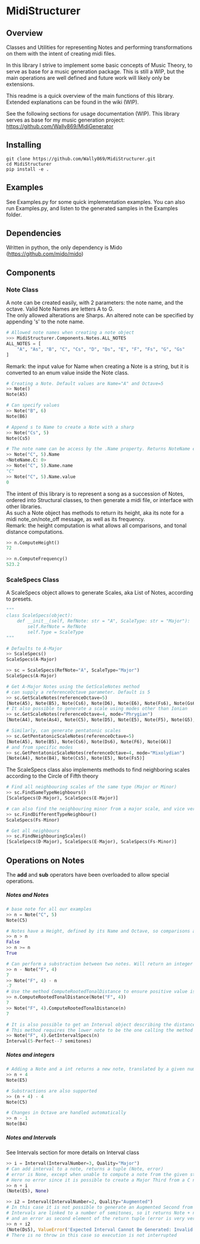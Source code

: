 # MidiStructurer

## Overview

Classes and Utilities for representing Notes and performing transformations on them with the intent of creating midi files.

In this library I strive to implement some basic concepts of Music Theory, to serve as base for a music generation package.
This is still a WIP, but the main operations are well defined and future work will likely only be extensions.

This readme is a quick overview of the main functions of this library. Extended explanations can be found in the wiki (WIP).

See the following sections for usage documentation (WIP). 
This library serves as base for my music generation project: https://github.com/Wally869/MidiGenerator

## Installing

```
git clone https://github.com/Wally869/MidiStructurer.git
cd MidiStructurer
pip install -e .
```

## Examples

See Examples.py for some quick implementation examples.
You can also run Examples.py, and listen to the generated samples in the Examples folder.

## Dependencies

Written in python, the only dependency is Mido (https://github.com/mido/mido)


## Components

### Note Class

A note can be created easily, with 2 parameters: the note name, and the octave. 
Valid Note Names are letters A to G.  
The only allowed alterations are Sharps. An altered note can be specified by appending  's' to the note name.

```python
# Allowed note names when creating a note object
>>> MidiStructurer.Components.Notes.ALL_NOTES
ALL_NOTES = [
    "A", "As", "B", "C", "Cs", "D", "Ds", "E", "F", "Fs", "G", "Gs"
]
```

Remark: the input value for Name when creating a Note is a string, but it is converted to an enum value inside the Note class.

```python
# Creating a Note. Default values are Name="A" and Octave=5
>> Note()
Note(A5)

# Can specify values
>> Note("B", 6)
Note(B6)

# Append s to Name to create a Note with a sharp
>> Note("Cs", 5)
Note(Cs5)

# The note name can be access by the .Name property. Returns NoteName enum
>> Note("C", 5).Name
<NoteName.C: 0>
>> Note("C", 5).Name.name
"C"
>> Note("C", 5).Name.value
0
```

The intent of this library is to represent a song as a succession of Notes, ordered into Structural classes, to then generate a midi file, or interface with other libraries.    
As such a Note object has methods to return its height, aka its note for a midi note_on/note_off message, as well as its frequency.  
Remark: the height computation is what allows all comparisons, and tonal distance computations. 

```python
>> n.ComputeHeight()
72

>> n.ComputeFrequency()
523.2
```

### ScaleSpecs Class

A ScaleSpecs object allows to generate Scales, aka List of Notes, according to presets.

```python
"""
class ScaleSpecs(object):
    def __init__(self, RefNote: str = "A", ScaleType: str = "Major"):
        self.RefNote = RefNote
        self.Type = ScaleType
"""

# Defaults to A-Major
>> ScaleSpecs()
ScaleSpecs(A-Major)

>> sc = ScaleSpecs(RefNote="A", ScaleType="Major")
ScaleSpecs(A-Major)

# Get A-Major Notes using the GetScaleNotes method
# can supply a referenceOctave parameter. Default is 5
>> sc.GetScaleNotes(referenceOctave=5)
[Note(A5), Note(B5), Note(Cs6), Note(D6), Note(E6), Note(Fs6), Note(Gs6), Note(A6)]
# It also possible to generate a scale using modes other than Ionian
>> sc.GetScaleNotes(referenceOctave=4, mode="Phrygian")
[Note(A4), Note(As4), Note(C5), Note(D5), Note(E5), Note(F5), Note(G5), Note(A5)]

# Similarly, can generate pentatonic scales
>> sc.GetPentatonicScaleNotes(referenceOctave=5)
[Note(A5), Note(B5), Note(Cs6), Note(Ds6), Note(F6), Note(G6)]
# and from specific modes
>> sc.GetPentatonicScaleNotes(referenceOctave=4, mode="Mixolydian")
[Note(A4), Note(B4), Note(Cs5), Note(E5), Note(Fs5)]

```

The ScaleSpecs class also implements methods to find neighboring scales according to the Circle of Fifth theory
```python
# Find all neighbouring scales of the same type (Major or Minor)
>> sc.FindSameTypeNeighbours()
[ScaleSpecs(D-Major), ScaleSpecs(E-Major)]

# can also find the neighbouring minor from a major scale, and vice versa
>> sc.FindDifferentTypeNeighbour()
ScaleSpecs(Fs-Minor)

# Get all neighbours
>> sc.FindNeighbouringScales()
[ScaleSpecs(D-Major), ScaleSpecs(E-Major), ScaleSpecs(Fs-Minor)]
```

## Operations on Notes

The __add__ and __sub__ operators have been overloaded to allow special operations.
  
##### Notes and Notes
```python
# base note for all our examples
>> n = Note("C", 5)
Note(C5)

# Notes have a Height, defined by its Name and Octave, so comparisons are supported
>> n > n
False
>> n >= n 
True

# Can perform a substraction between two notes. Will return an integer representing tonal distance in semitones
>> n - Note("F", 4)
7
>> Note("F", 4) - n
-7
# Use the method ComputeRootedTonalDistance to ensure positive value is returned
>> n.ComputeRootedTonalDistance(Note("F", 4))
7
>> Note("F", 4).ComputeRootedTonalDistance(n)
7

# It is also possible to get an Interval object describing the distance between 2 notes
# This method requires the lower note to be the one calling the method
>> Note("F", 4).GetIntervalSpecs(n)
Interval(5-Perfect--7 semitones)
```


##### Notes and integers
```python
# Adding a Note and a int returns a new note, translated by a given number of semitones
>> n + 4
Note(E5)

# Substractions are also supported
>> (n + 4) - 4 
Note(C5)

# Changes in Octave are handled automatically
>> n - 1
Note(B4)
```

##### Notes and Intervals
See Intervals section for more details on Interval class

```python
>> i = Interval(IntervalNumber=3, Quality="Major")
# Can add interval to a note, returns a tuple (Note, error)
# error is None, except when unable to compute a note from the given starting note and interval
# Here no error since it is possible to create a Major Third from a C note
>> n + i
(Note(E5), None)

>> i2 = Interval(IntervalNumber=2, Quality="Augmented")
# In this case it is not possible to generate an Augmented Second from a C note
# Intervals are linked to a number of semitones, so it returns Note + number of semitones associated with the interval
# and an error as second element of the return tuple (error is very verbose)
>> n + i2
(Note(Ds5), ValueError('Expected Interval Cannot Be Generated: Invalid Interval from given starting note. Target Interval: Interval(2-Augmented--3 semitones), GeneratedInterval: Interval(3-Minor--3 semitones)'))
# There is no throw in this case so execution is not interrupted
```